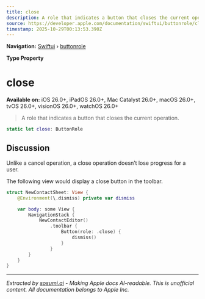 ```yaml
---
title: close
description: A role that indicates a button that closes the current operation.
source: https://developer.apple.com/documentation/swiftui/buttonrole/close
timestamp: 2025-10-29T00:13:53.390Z
---
```


**Navigation:** [Swiftui](/documentation/swiftui) › [buttonrole](/documentation/swiftui/buttonrole)

**Type Property**

# close

**Available on:** iOS 26.0+, iPadOS 26.0+, Mac Catalyst 26.0+, macOS 26.0+, tvOS 26.0+, visionOS 26.0+, watchOS 26.0+

> A role that indicates a button that closes the current operation.

```swift
static let close: ButtonRole
```

## Discussion

Unlike a cancel operation, a close operation doesn’t lose progress for a user.

The following view would display a close button in the toolbar.

```swift
struct NewContactSheet: View {
    @Environment(\.dismiss) private var dismiss

    var body: some View {
        NavigationStack {
            NewContactEditor()
                .toolbar {
                    Button(role: .close) {
                        dismiss()
                    }
                }
        }
    }
}
```

---

*Extracted by [sosumi.ai](https://sosumi.ai) - Making Apple docs AI-readable.*
*This is unofficial content. All documentation belongs to Apple Inc.*
